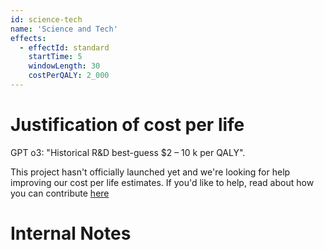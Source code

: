 ```yaml
---
id: science-tech
name: 'Science and Tech'
effects:
  - effectId: standard
    startTime: 5
    windowLength: 30
    costPerQALY: 2_000
---
```


# Justification of cost per life

GPT o3: "Historical R&D best-guess $2 – 10 k per QALY".

This project hasn't officially launched yet and we're looking for help improving our cost per life estimates.
If you'd like to help, read about how you can contribute [here](https://github.com/impactlist/impactlist/blob/master/CONTRIBUTING.md)

# Internal Notes
